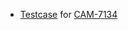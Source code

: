 * [Testcase](https://github.com/wdw-camunda/camunda-untittesting/blob/master/src/test/java/de/wdwelab/camunda/unittesting/incidenthandler/IncidentHandlerTest.java#L77) for 
[CAM-7134](https://app.camunda.com/jira/browse/CAM-7134)
